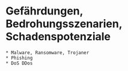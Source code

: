# Gefährdungen, Bedrohungsszenarien, Schadenspotenziale

```
* Malware, Ransomware, Trojaner
* Phishing
* DoS DDos
```
